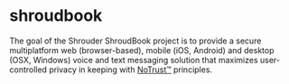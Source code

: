 shroudbook
==========

The goal of the Shrouder ShroudBook project is to provide a secure multiplatform web (browser-based), mobile (iOS, Android) and desktop (OSX, Windows) voice and text messaging solution that maximizes user-controlled privacy in keeping with <a href="http://www.notrust.org">NoTrust™</a> principles.
